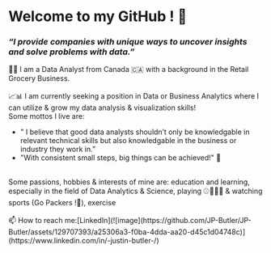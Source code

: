# Welcome to my GitHub ! 👋
### ***“I provide companies with unique ways to uncover insights and solve problems with data.”***

👨‍💻 I am a Data Analyst from Canada 🇨🇦 with a background in the Retail Grocery Business. <br>
<br>
📈📊 I am currently seeking a position in Data or Business Analytics where I can utilize & grow my data analysis & visualization skills! <br>
Some mottos I live are: 
* " I believe that good data analysts shouldn’t only be knowledgable in relevant technical skills but also knowledgable in the business or industry they work in.” <br>
* "With consistent small steps, big things can be achieved!" 🔑
<br>
Some passions, hobbies & interests of mine are: education and learning, especially in the field of Data Analytics & Science, playing ⚾🏀🏒🏈  & watching sports (Go Packers !🏈), exercise
<br>
<br>
📫 How to reach me:[LinkedIn](![image](https://github.com/JP-Butler/JP-Butler/assets/129707393/a25306a3-f0ba-4dda-aa20-d45c1d04748c)](https://www.linkedin.com/in/-justin-butler-/)

<!--
**JP-Butler/JP-Butler** is a ✨ _special_ ✨ repository because its `README.md` (this file) appears on your GitHub profile.

Here are some ideas to get you started:

- 🔭 I’m currently working on ...
- 🌱 I’m currently learning ...
- 👯 I’m looking to collaborate on ...
- 🤔 I’m looking for help with ...
- 💬 Ask me about ...
- 📫 How to reach me: ...
- 😄 Pronouns: ...
- ⚡ Fun fact: ...
-->
